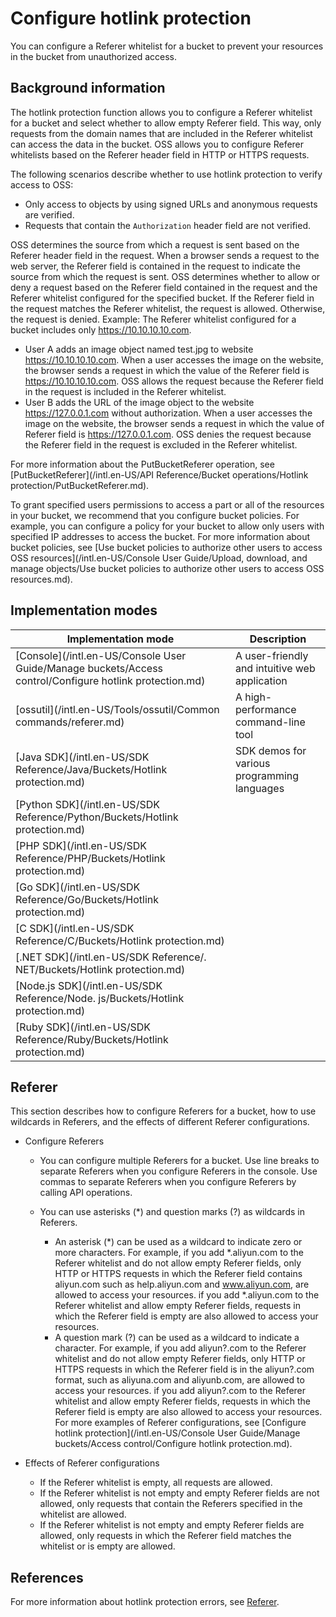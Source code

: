 # Configure hotlink protection

You can configure a Referer whitelist for a bucket to prevent your resources in the bucket from unauthorized access.

## Background information

The hotlink protection function allows you to configure a Referer whitelist for a bucket and select whether to allow empty Referer field. This way, only requests from the domain names that are included in the Referer whitelist can access the data in the bucket. OSS allows you to configure Referer whitelists based on the Referer header field in HTTP or HTTPS requests.

The following scenarios describe whether to use hotlink protection to verify access to OSS:

-   Only access to objects by using signed URLs and anonymous requests are verified.
-   Requests that contain the `Authorization` header field are not verified.

OSS determines the source from which a request is sent based on the Referer header field in the request. When a browser sends a request to the web server, the Referer field is contained in the request to indicate the source from which the request is sent. OSS determines whether to allow or deny a request based on the Referer field contained in the request and the Referer whitelist configured for the specified bucket. If the Referer field in the request matches the Referer whitelist, the request is allowed. Otherwise, the request is denied. Example: The Referer whitelist configured for a bucket includes only https://10.10.10.10.com.

-   User A adds an image object named test.jpg to website https://10.10.10.10.com. When a user accesses the image on the website, the browser sends a request in which the value of the Referer field is https://10.10.10.10.com. OSS allows the request because the Referer field in the request is included in the Referer whitelist.
-   User B adds the URL of the image object to the website https://127.0.0.1.com without authorization. When a user accesses the image on the website, the browser sends a request in which the value of Referer field is https://127.0.0.1.com. OSS denies the request because the Referer field in the request is excluded in the Referer whitelist.

For more information about the PutBucketReferer operation, see [PutBucketReferer](/intl.en-US/API Reference/Bucket operations/Hotlink protection/PutBucketReferer.md).

To grant specified users permissions to access a part or all of the resources in your bucket, we recommend that you configure bucket policies. For example, you can configure a policy for your bucket to allow only users with specified IP addresses to access the bucket. For more information about bucket policies, see [Use bucket policies to authorize other users to access OSS resources](/intl.en-US/Console User Guide/Upload, download, and manage objects/Use bucket policies to authorize other users to access OSS resources.md).

## Implementation modes

|Implementation mode|Description|
|-------------------|-----------|
|[Console](/intl.en-US/Console User Guide/Manage buckets/Access control/Configure hotlink protection.md)|A user-friendly and intuitive web application|
|[ossutil](/intl.en-US/Tools/ossutil/Common commands/referer.md)|A high-performance command-line tool|
|[Java SDK](/intl.en-US/SDK Reference/Java/Buckets/Hotlink protection.md)|SDK demos for various programming languages|
|[Python SDK](/intl.en-US/SDK Reference/Python/Buckets/Hotlink protection.md)|
|[PHP SDK](/intl.en-US/SDK Reference/PHP/Buckets/Hotlink protection.md)|
|[Go SDK](/intl.en-US/SDK Reference/Go/Buckets/Hotlink protection.md)|
|[C SDK](/intl.en-US/SDK Reference/C/Buckets/Hotlink protection.md)|
|[.NET SDK](/intl.en-US/SDK Reference/. NET/Buckets/Hotlink protection.md)|
|[Node.js SDK](/intl.en-US/SDK Reference/Node. js/Buckets/Hotlink protection.md)|
|[Ruby SDK](/intl.en-US/SDK Reference/Ruby/Buckets/Hotlink protection.md)|

## Referer

This section describes how to configure Referers for a bucket, how to use wildcards in Referers, and the effects of different Referer configurations.

-   Configure Referers
    -   You can configure multiple Referers for a bucket. Use line breaks to separate Referers when you configure Referers in the console. Use commas to separate Referers when you configure Referers by calling API operations.
    -   You can use asterisks \(\*\) and question marks \(?\) as wildcards in Referers.

        -   An asterisk \(\*\) can be used as a wildcard to indicate zero or more characters. For example, if you add \*.aliyun.com to the Referer whitelist and do not allow empty Referer fields, only HTTP or HTTPS requests in which the Referer field contains aliyun.com such as help.aliyun.com and www.aliyun.com, are allowed to access your resources. if you add \*.aliyun.com to the Referer whitelist and allow empty Referer fields, requests in which the Referer field is empty are also allowed to access your resources.
        -   A question mark \(?\) can be used as a wildcard to indicate a character. For example, if you add aliyun?.com to the Referer whitelist and do not allow empty Referer fields, only HTTP or HTTPS requests in which the Referer field is in the aliyun?.com format, such as aliyuna.com and aliyunb.com, are allowed to access your resources. if you add aliyun?.com to the Referer whitelist and allow empty Referer fields, requests in which the Referer field is empty are also allowed to access your resources.
        For more examples of Referer configurations, see [Configure hotlink protection](/intl.en-US/Console User Guide/Manage buckets/Access control/Configure hotlink protection.md).

-   Effects of Referer configurations
    -   If the Referer whitelist is empty, all requests are allowed.
    -   If the Referer whitelist is not empty and empty Referer fields are not allowed, only requests that contain the Referers specified in the whitelist are allowed.
    -   If the Referer whitelist is not empty and empty Referer fields are allowed, only requests in which the Referer field matches the whitelist or is empty are allowed.

## References

For more information about hotlink protection errors, see [Referer]().

